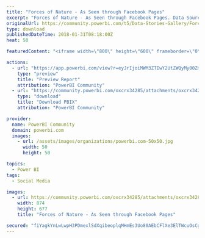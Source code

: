 ```yaml
---
title: "Forces of Nature - As Seen through Facebook Pages"
excerpt: "Forces of Nature - As Seen through Facebook Pages. Data Source: https://datachant.com/public/Facebook Data - Eclipse 2017.xlsx"
originalUrl: https://community.powerbi.com/t5/Data-Stories-Gallery/Forces-of-Nature-As-Seen-through-Facebook-Pages/m-p/349176
type: download
publishedDateTime: 2018-01-31T08:18:00Z
heat: 50

featuredContent: "<iframe width=\"800\" height=\"600\" frameborder=\"0\" src=\"https://app.powerbi.com/view?r=eyJrIjoiMWM3ZTIwY2UtZWQyMy00ZmZiLThlNTItZjhlZDEwZTgzYzEwIiwidCI6IjIyNzNjNDFiLWI4ZDAtNDVhZi1iZWU2LWUwODQ5NmFlNjcxOCIsImMiOjN9\"></iframe>"

actions:
  - url: "https://app.powerbi.com/view?r=eyJrIjoiMWM3ZTIwY2UtZWQyMy00ZmZiLThlNTItZjhlZDEwZTgzYzEwIiwidCI6IjIyNzNjNDFiLWI4ZDAtNDVhZi1iZWU2LWUwODQ5NmFlNjcxOCIsImMiOjN9"
    type: "preview"
    title: "Preview Report"
    attribution: "PowerBI Community"
  - url: "https://community.powerbi.com/oxcrx34285/attachments/oxcrx34285/DataStoriesGallery/1557/2/Forces%20of%20Nature%20-%202017-Year-In-Review.pbix"
    type: "download"
    title: "Download PBIX"
    attribution: "PowerBI Community"

provider:
  name: PowerBI Community
  domain: powerbi.com
  images:
    - url: /assets/images/organizations/powerbi.com-50x50.jpg
      width: 50
      height: 50

topics:
  - Power BI
tags:
  - Social Media

images:
  - url: https://community.powerbi.com/oxcrx34285/attachments/oxcrx34285/DataStoriesGallery/1557/1/Screenshot_106.png
    width: 874
    height: 677
    title: "Forces of Nature - As Seen through Facebook Pages"

secured: "fiYagkYnLwLwpH3PDmexlSdXqibeoplqMHmEs3Uo80AEbCFlXe3ElTWcuOsCg5X3DDFX6TPNsvXbJO42/AyiztUEuD9EL1v1y/ddTeMHoiE/9nC2dYyJt8WGmDxusBlQsDK9uoB0yfIK3mCgE1grPJq7ENlIAup0WChKeJZK/lCq0aY8Oi5K+kmtj09dh2zrz+5cLWkWfJMsvhxYp4aXyAThr9MJWG1R8xseRmVC0BnZFPnR9X2qs+DypQctXqPTMH8cQ7L+SpLTqgnMWzCcRTUuNEv3xfULsBVPwANhUQLKKX+kaz4TI9fqvliPsn7yNpCjrIIS4opTsWBkaHnkKizqPjRHj1h3GfGhaV/7X+E+YlU5GvVr1NK1jmDTdC+7309lCsdK3xhIsMBFLvfCfw==;I3nHW+kDfbN43uD8Mreb6g=="
---
```


